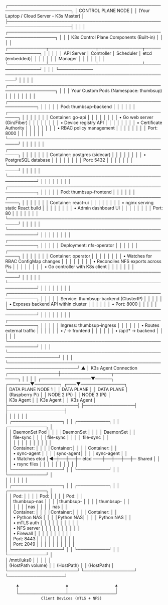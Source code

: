┌──────────────────────────────────────────────────────────────────────┐
│                    CONTROL PLANE NODE                                │
│              (Your Laptop / Cloud Server - K3s Master)               │
├──────────────────────────────────────────────────────────────────────┤
│                                                                      │
│  ┌─────────────────────────────────────────────────────────────────┐ │
│  │            K3s Control Plane Components (Built-in)              │ │
│  │  ┌────────────┬───────────────┬──────────────┬────────────────┐ │ │
│  │  │ API Server │  Controller   │  Scheduler   │ etcd (embedded)│ │ │
│  │  │            │   Manager     │              │                │ │ │
│  │  └────────────┴───────────────┴──────────────┴────────────────┘ │ │
│  └─────────── ─────────────────────────────────────────────────────┘ │
│                                                                      │
│  ┌─────────────────────────────────────────────────────────────────┐ │
│  │                   Your Custom Pods (Namespace: thumbsup)        │ │
│  │                                                                 │ │
│  │  ┌───────────────────────────────────────────────────────────┐  │ │
│  │  │  Pod: thumbsup-backend                                    │  │ │
│  │  │  ┌─────────────────────────────────────────────────────┐  │  │ │
│  │  │  │  Container: go-api                                  │  │  │ │
│  │  │  │  • Go web server (Gin/Fiber)                        │  │  │ │
│  │  │  │  • Device registry API                              │  │  │ │
│  │  │  │  • Certificate Authority                            │  │  │ │
│  │  │  │  • RBAC policy management                           │  │  │ │
│  │  │  │  Port: 8000                                         │  │  │ │
│  │  │  └─────────────────────────────────────────────────────┘  │  │ │
│  │  │  ┌─────────────────────────────────────────────────────┐  │  │ │
│  │  │  │  Container: postgres (sidecar)                      │  │  │ │
│  │  │  │  • PostgreSQL database                              │  │  │ │
│  │  │  │  Port: 5432                                         │  │  │ │
│  │  │  └─────────────────────────────────────────────────────┘  │  │ │
│  │  └───────────────────────────────────────────────────────────┘  │ │
│  │                                                                 │ │
│  │  ┌───────────────────────────────────────────────────────────┐  │ │
│  │  │  Pod: thumbsup-frontend                                   │  │ │
│  │  │  ┌─────────────────────────────────────────────────────┐  │  │ │
│  │  │  │  Container: react-ui                                │  │  │ │
│  │  │  │  • nginx serving static React build                 │  │  │ │
│  │  │  │  • Admin dashboard UI                               │  │  │ │
│  │  │  │  Port: 80                                           │  │  │ │
│  │  │  └─────────────────────────────────────────────────────┘  │  │ │
│  │  └───────────────────────────────────────────────────────────┘  │ │
│  │                                                                 │ │
│  │  ┌───────────────────────────────────────────────────────────┐  │ │
│  │  │  Deployment: nfs-operator                                 │  │ │
│  │  │  ┌─────────────────────────────────────────────────────┐  │  │ │
│  │  │  │  Container: operator                                │  │  │ │
│  │  │  │  • Watches for RBAC ConfigMap changes               │  │  │ │
│  │  │  │  • Reconciles NFS exports across Pis                │  │  │ │
│  │  │  │  • Go controller with K8s client                    │  │  │ │
│  │  │  └─────────────────────────────────────────────────────┘  │  │ │
│  │  └───────────────────────────────────────────────────────────┘  │ │
│  │                                                                 │ │
│  │  ┌───────────────────────────────────────────────────────────┐  │ │
│  │  │  Service: thumbsup-backend (ClusterIP)                    │  │ │
│  │  │  • Exposes backend API within cluster                     │  │ │
│  │  │  • Port: 8000                                             │  │ │
│  │  └───────────────────────────────────────────────────────────┘  │ │
│  │                                                                 │ │
│  │  ┌───────────────────────────────────────────────────────────┐  │ │
│  │  │  Ingress: thumbsup-ingress                                │  │ │
│  │  │  • Routes external traffic                                │  │ │
│  │  │  • / → frontend                                           │  │ │
│  │  │  • /api/* → backend                                       │  │ │
│  │  └───────────────────────────────────────────────────────────┘  │ │
│  └──────────────────────────────────────────────────────────────────┘ │
│                                                                        │
└────────────────────────────────────────────────────────────────────────┘
                                  ▲
                                  │ K3s Agent Connection
                 ┌────────────────┼────────────────┬───────────────────┐
                 │                │                │                   │
┌────────────────▼─────┐  ┌───────▼────────┐  ┌───▼──────────────┐   
│   DATA PLANE NODE 1  │  │ DATA PLANE     │  │ DATA PLANE       │  
│   (Raspberry Pi)     │  │ NODE 2 (Pi)    │  │ NODE 3 (Pi)      │   
│   K3s Agent          │  │ K3s Agent      │  │ K3s Agent        │   
├──────────────────────┤  ├────────────────┤  ├──────────────────┤   
│                      │  │                │  │                  │   
│  ┌────────────────┐  │  │  ┌──────────┐  │  │  ┌────────────┐  │   
│  │ DaemonSet Pod  │  │  │  │DaemonSet │  │  │  │ DaemonSet  │  │   
│  │ file-sync      │  │  │  │file-sync │  │  │  │ file-sync  │  │   
│  │                │  │  │  │          │  │  │  │            │  │   
│  │ Container:     │  │  │  │Container:│  │  │  │ Container: │  │   
│  │ • sync-agent   │  │  │  │sync-agent│  │  │  │ sync-agent │  │   
│  │ • Watches etcd │◄─┼──┼──┼─ etcd ───┼──┼──┼──┼─ Shared    │  │   
│  │ • rsync files  │  │  │  │          │  │  │  │            │  │   
│  └────────────────┘  │  │  └──────────┘  │  │  └────────────┘  │   
│                      │  │                │  │                  │   
│  ┌────────────────┐  │  │  ┌──────────┐  │  │  ┌────────────┐  │   
│  │ Pod:           │  │  │  │ Pod:     │  │  │  │ Pod:       │  │   
│  │ thumbsup-nas   │  │  │  │thumbsup- │  │  │  │ thumbsup-  │  │   
│  │                │  │  │  │nas       │  │  │  │ nas        │  │   
│  │ Container:     │  │  │  │Container:│  │  │  │ Container: │  │   
│  │ • Python NAS   │  │  │  │Python NAS│  │  │  │ Python NAS │  │   
│  │ • mTLS auth    │  │  │  │          │  │  │  │            │  │   
│  │ • NFS server   │  │  │  │          │  │  │  │            │  │   
│  │ • Firewall     │  │  │  │          │  │  │  │            │  │   
│  │ Port: 8443     │  │  │  │          │  │  │  │            │  │   
│  │ Port: 2049     │  │  │  │          │  │  │  │            │  │   
│  └────────────────┘  │  │  └──────────┘  │  │  └────────────┘  │   
│  /mnt/luks0          │  │                │  │                  │   
│  (HostPath volume)   │  │  (HostPath)    │  │  (HostPath)      │  
└──────────────────────┘  └────────────────┘  └──────────────────┘   
                                                                   
         ▲                     ▲                     ▲               
         │                     │                     │               
         └─────────────────────┴─────────────────────┘               
                    Client Devices (mTLS + NFS)                       
                                                                      